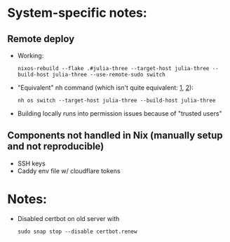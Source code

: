 # System-specific notes:
## Remote deploy
- Working:
    ```shell
    nixos-rebuild --flake .#julia-three --target-host julia-three --build-host julia-three --use-remote-sudo switch
    ```
- "Equivalent" nh command (which isn't quite equivalent: [1](https://github.com/nix-community/nh/issues/308), [2](https://github.com/nix-community/nh/issues/428)):
    ```shell
    nh os switch --target-host julia-three --build-host julia-three
    ```
- Building locally runs into permission issues because of "trusted users"

## Components not handled in Nix (manually setup and not reproducible)
- SSH keys
- Caddy env file w/ cloudflare tokens


# Notes:
- Disabled certbot on old server with
    ```shell
    sudo snap stop --disable certbot.renew
    ```
